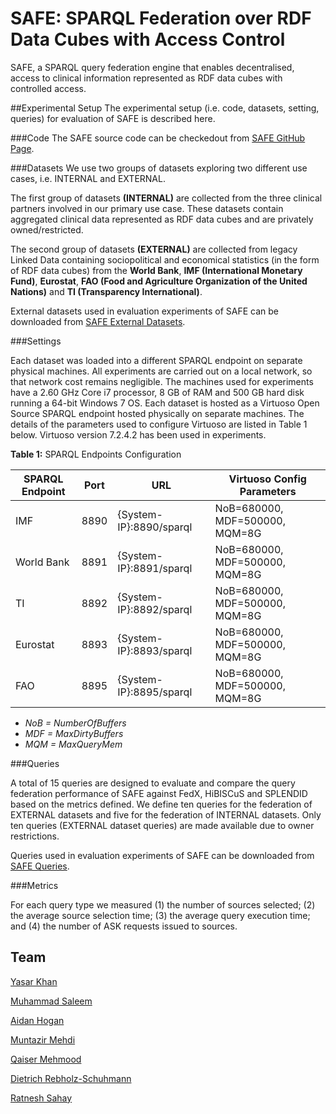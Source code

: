 # SAFE: SPARQL Federation over RDF Data Cubes with Access Control

SAFE, a SPARQL query federation engine that enables decentralised, access to clinical information represented as RDF data cubes with controlled access.

##Experimental Setup
The experimental setup (i.e. code, datasets, setting, queries) for evaluation of SAFE is described here.

###Code
The SAFE source code can be checkedout from [SAFE GitHub Page](https://github.com/yasarkhangithub/SAFE/). 

###Datasets
We use two groups of datasets exploring two different use cases, i.e. INTERNAL and EXTERNAL.

The first group of datasets **(INTERNAL)** are collected from the three clinical partners involved in our primary use case. These datasets contain aggregated clinical data represented as RDF data cubes and are privately owned/restricted.

The second group of datasets **(EXTERNAL)** are collected from legacy Linked Data containing sociopolitical and economical statistics (in the form of RDF data cubes) from the **World Bank**, **IMF (International Monetary Fund)**, **Eurostat**, **FAO (Food and Agriculture Organization of the United Nations)** and **TI (Transparency International)**.

External datasets used in evaluation experiments of SAFE can be downloaded from [SAFE External Datasets](https://goo.gl/bxruKd).

###Settings

Each dataset was loaded into a different SPARQL endpoint on separate physical machines. All experiments are carried out on a local network, so that network cost remains negligible. The machines used for experiments have a 2.60 GHz Core i7 processor, 8 GB of RAM and 500 GB hard disk running a 64-bit Windows 7 OS. Each dataset is hosted as a Virtuoso Open Source SPARQL endpoint hosted physically on separate machines. The details of the parameters used to configure Virtuoso are listed in Table 1 below. Virtuoso version 7.2.4.2 has been used in experiments.

**Table 1:** SPARQL Endpoints Configuration

| SPARQL Endpoint       | Port           | URL  | Virtuoso Config Parameters  |
| ------------- |-------------| -----| -----|
| IMF      | 8890 | {System-IP}:8890/sparql | NoB=680000, MDF=500000, MQM=8G |
| World Bank      | 8891      |   {System-IP}:8891/sparql | NoB=680000, MDF=500000, MQM=8G |
| TI | 8892      |    {System-IP}:8892/sparql | NoB=680000, MDF=500000, MQM=8G |
| Eurostat | 8893      |    {System-IP}:8893/sparql | NoB=680000, MDF=500000, MQM=8G |
| FAO | 8895      |    {System-IP}:8895/sparql | NoB=680000, MDF=500000, MQM=8G |

- *NoB = NumberOfBuffers*
- *MDF = MaxDirtyBuffers*
- *MQM = MaxQueryMem*

###Queries

A total of 15 queries are designed to evaluate and compare the query federation performance of SAFE against FedX, HiBISCuS and SPLENDID based on the metrics defined. We define ten queries for the federation of EXTERNAL datasets and five for the federation of INTERNAL datasets. Only ten queries (EXTERNAL dataset queries) are made available due to owner restrictions.

Queries used in evaluation experiments of SAFE can be downloaded from [SAFE Queries](https://goo.gl/WCCnx3). 

###Metrics

For each query type we measured (1) the number of sources selected; (2) the average source selection time; (3) the average query execution time; and (4) the number of ASK requests issued to sources.

## Team

[Yasar Khan](https://www.insight-centre.org/users/yasar-khan)

[Muhammad Saleem](http://aksw.org/MuhammadSaleem.html)

[Aidan Hogan](http://aidanhogan.com/)

[Muntazir Mehdi](https://www.insight-centre.org/users/muntazir-mehdi)

[Qaiser Mehmood](https://www.insight-centre.org/users/qaiser-mehmood)

[Dietrich Rebholz-Schuhmann](https://www.insight-centre.org/users/dietrich-rebholz-schuhmann)

[Ratnesh Sahay](https://www.insight-centre.org/users/ratnesh-sahay)
